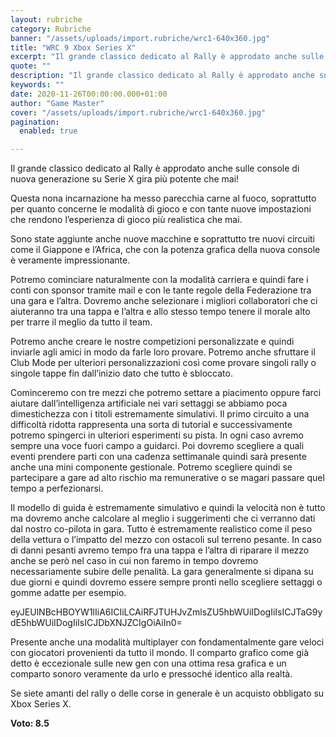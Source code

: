 ```yaml
---
layout: rubriche
category: Rubriche
banner: "/assets/uploads/import.rubriche/wrc1-640x360.jpg"
title: "WRC 9 Xbox Series X"
excerpt: "Il grande classico dedicato al Rally è approdato anche sulle console di nuova generazione su Serie X gira più potente che mai! Questa nona incarnazione ha messo parecchia carne al fuoco, soprattutto per quanto concerne le modalità di gioco e con tante nuove impostazioni che rendono l’esperienza di gioco più realistica che mai. Sono state [&hellip"
quote: ""
description: "Il grande classico dedicato al Rally è approdato anche sulle console di nuova generazione su Serie X gira più potente che mai! Questa nona incarnazione ha messo parecchia carne al fuoco, soprattutto per quanto concerne le modalità di gioco e con tante nuove impostazioni che rendono l’esperienza di gioco più realistica che mai. Sono state [&hellip"
keywords: ""
date: 2020-11-26T00:00:00.000+01:00
author: "Game Master"
cover: "/assets/uploads/import.rubriche/wrc1-640x360.jpg"
pagination:
  enabled: true

---
```


Il grande classico dedicato al Rally è approdato anche sulle console di nuova generazione su Serie X gira più potente che mai!

Questa nona incarnazione ha messo parecchia carne al fuoco, soprattutto per quanto concerne le modalità di gioco e con tante nuove impostazioni che rendono l’esperienza di gioco più realistica che mai.

Sono state aggiunte anche nuove macchine e soprattutto tre nuovi circuiti come il Giappone e l’Africa, che con la potenza grafica della nuova console è veramente impressionante.

Potremo cominciare naturalmente con la modalità carriera e quindi fare i conti con sponsor tramite mail e con le tante regole della Federazione tra una gara e l’altra. Dovremo anche selezionare i migliori collaboratori che ci aiuteranno tra una tappa e l’altra e allo stesso tempo tenere il morale alto per trarre il meglio da tutto il team.

Potremo anche creare le nostre competizioni personalizzate e quindi inviarle agli amici in modo da farle loro provare. Potremo anche sfruttare il Club Mode per ulteriori personalizzazioni così come provare singoli rally o singole tappe fin dall’inizio dato che tutto è sbloccato.

Cominceremo con tre mezzi che potremo settare a piacimento oppure farci aiutare dall’intelligenza artificiale nei vari settaggi se abbiamo poca dimestichezza con i titoli estremamente simulativi. Il primo circuito a una difficoltà ridotta rappresenta una sorta di tutorial e successivamente potremo spingerci in ulteriori esperimenti su pista. In ogni caso avremo sempre una voce fuori campo a guidarci. Poi dovremo scegliere a quali eventi prendere parti con una cadenza settimanale quindi sarà presente anche una mini componente gestionale. Potremo scegliere quindi se partecipare a gare ad alto rischio ma remunerative o se magari passare quel tempo a perfezionarsi.

Il modello di guida è estremamente simulativo e quindi la velocità non è tutto ma dovremo anche calcolare al meglio i suggerimenti che ci verranno dati dal nostro co-pilota in gara. Tutto è estremamente realistico come il peso della vettura o l’impatto del mezzo con ostacoli sul terreno pesante. In caso di danni pesanti avremo tempo fra una tappa e l’altra di riparare il mezzo anche se però nel caso in cui non faremo in tempo dovremo necessariamente subire delle penalità. La gara generalmente si dipana su due giorni e quindi dovremo essere sempre pronti nello scegliere settaggi o gomme adatte per esempio.

eyJEUlNBcHBOYW1lIiA6ICIiLCAiRFJTUHJvZmlsZU5hbWUiIDogIiIsICJTaG9ydE5hbWUiIDogIiIsICJDbXNJZCIgOiAiIn0=

Presente anche una modalità multiplayer con fondamentalmente gare veloci con giocatori provenienti da tutto il mondo. Il comparto grafico come già detto è eccezionale sulle new gen con una ottima resa grafica e un comparto sonoro veramente da urlo e pressoché identico alla realtà.

Se siete amanti del rally o delle corse in generale è un acquisto obbligato su Xbox Series X.

**Voto: 8.5**